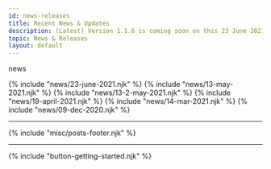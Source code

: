```yaml
---
id: news-releases
title: Recent News & Updates
description: (Latest) Version 1.1.6 is coming soon on this 23 June 2021.
topic: News & Releases
layout: default
---
```


<y class="-mt-4 (xs)text-4xl (lg)text-6xl font-black gap-tighter">
  news
</y>

<!-- TODO: Maybe doing it more programmatically? -->

{% include "news/23-june-2021.njk" %}
{% include "news/13-may-2021.njk" %}
{% include "news/13-2-may-2021.njk" %}
{% include "news/19-april-2021.njk" %}
{% include "news/14-mar-2021.njk" %}
{% include "news/09-dec-2020.njk" %}

---

{% include "misc/posts-footer.njk" %}

---

{% include "button-getting-started.njk" %}
